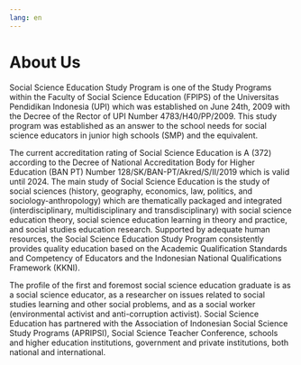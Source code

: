 ```yaml
---
lang: en
---
```


# About Us

Social Science Education Study Program is one of the Study Programs within the Faculty of Social Science Education (FPIPS) of the Universitas Pendidikan Indonesia (UPI) which was established on June 24th, 2009 with the Decree of the Rector of UPI Number 4783/H40/PP/2009. This study program was established as an answer to the school needs for social science educators in junior high schools (SMP) and the equivalent.

The current accreditation rating of Social Science Education is A (372) according to the Decree of National Accreditation Body for Higher Education (BAN PT) Number 128/SK/BAN-PT/Akred/S/II/2019 which is valid until 2024. The main study of Social Science Education is the study of social sciences (history, geography, economics, law, politics, and sociology-anthropology) which are thematically packaged and integrated (interdisciplinary, multidisciplinary and transdisciplinary) with social science education theory, social science education learning in theory and practice, and social studies education research. Supported by adequate human resources, the Social Science Education Study Program consistently provides quality education based on the Academic Qualification Standards and Competency of Educators and the Indonesian National Qualifications Framework (KKNI).

The profile of the first and foremost social science education graduate is as a social science educator, as a researcher on issues related to social studies learning and other social problems, and as a social worker (environmental activist and anti-corruption activist). Social Science Education has partnered with the Association of Indonesian Social Science Study Programs (APRIPSI), Social Science Teacher Conference, schools and higher education institutions, government and private institutions, both national and international.